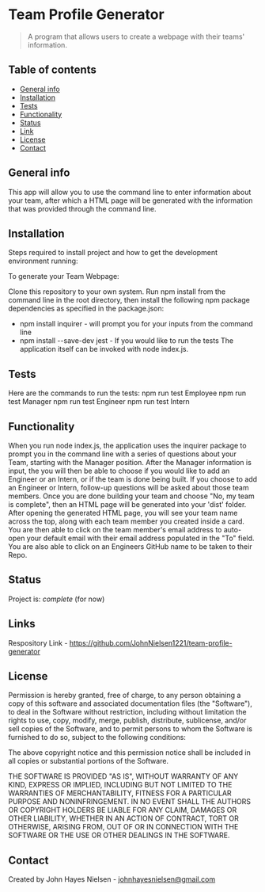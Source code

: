 # Team Profile Generator
>A program that allows users to create a webpage with their teams' information.

## Table of contents
* [General info](#general-info)
* [Installation](#installation)
* [Tests](#tests)
* [Functionality](#functionality)
* [Status](#status)
* [Link](#link)
* [License](#license)
* [Contact](#contact)

## General info
This app will allow you to use the command line to enter information about your team, after which a HTML page will be generated with the information that was provided through the command line.

## Installation
Steps required to install project and how to get the development environment running:

To generate your Team Webpage:

Clone this repository to your own system.
Run npm install from the command line in the root directory, then install the following npm package dependencies as specified in the package.json:
 - npm install inquirer - will prompt you for your inputs from the command line
 - npm install --save-dev jest - If you would like to run the tests
The application itself can be invoked with node index.js.

## Tests
Here are the commands to run the tests:
npm run test Employee
npm run test Manager
npm run test Engineer
npm run test Intern

## Functionality
When you run node index.js, the application uses the inquirer package to prompt you in the command line with a series of questions about your Team, starting with the Manager position. After the Manager information is input, the you will then be able to choose if you would like to add an Engineer or an Intern, or if the team is done being built. If you choose to add an Engineer or Intern, follow-up questions will be asked about those team members. 
Once you are done building your team and choose "No, my team is complete", then an HTML page will be generated into your 'dist' folder.
After opening the generated HTML page, you will see your team name across the top, along with each team member you created inside a card. You are then able to click on the team member's email address to auto-open your default email with their email address populated in the "To" field. You are also able to click on an Engineers GitHub name to be taken to their Repo.

## Status
Project is: _complete_ (for now)

## Links
Respository Link - https://github.com/JohnNielsen1221/team-profile-generator


## License
Permission is hereby granted, free of charge, to any person obtaining a copy of this software and associated documentation files (the "Software"), to deal in the Software without restriction, including without limitation the rights to use, copy, modify, merge, publish, distribute, sublicense, and/or sell copies of the Software, and to permit persons to whom the Software is furnished to do so, subject to the following conditions:

The above copyright notice and this permission notice shall be included in all copies or substantial portions of the Software.

THE SOFTWARE IS PROVIDED "AS IS", WITHOUT WARRANTY OF ANY KIND, EXPRESS OR IMPLIED, INCLUDING BUT NOT LIMITED TO THE WARRANTIES OF MERCHANTABILITY, FITNESS FOR A PARTICULAR PURPOSE AND NONINFRINGEMENT. IN NO EVENT SHALL THE AUTHORS OR COPYRIGHT HOLDERS BE LIABLE FOR ANY CLAIM, DAMAGES OR OTHER LIABILITY, WHETHER IN AN ACTION OF CONTRACT, TORT OR OTHERWISE, ARISING FROM, OUT OF OR IN CONNECTION WITH THE SOFTWARE OR THE USE OR OTHER DEALINGS IN THE SOFTWARE.

## Contact
Created by John Hayes Nielsen - johnhayesnielsen@gmail.com